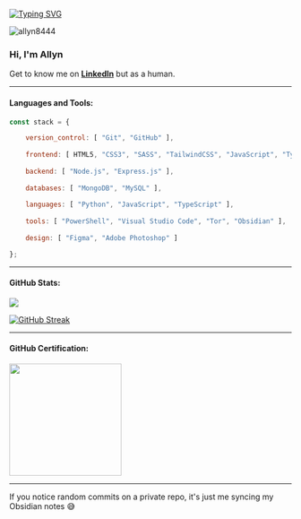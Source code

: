 <p align="left"><a href="https://git.io/typing-svg"><img src="https://readme-typing-svg.demolab.com?font=Fira+Code&size=30&pause=1000&color=3b82f6&width=450&height=60&lines=Hi+%F0%9F%91%8B%2C+I'm+Allyn!;Everyday+we+learn.;+Autodidact+%F0%9F%A7%91%F0%9F%8F%BB%E2%80%8D%F0%9F%92%BB;I+only+code+for+fun!+%F0%9F%92%BB" alt="Typing SVG" /></a></p>

<img src="https://komarev.com/ghpvc/?username=allyn8444&label=Profile+Views&color=3b82f6&style=for-the-badge" alt="allyn8444" />

### Hi, I'm Allyn 
<p>Get to know me on <a href="https://linkedin.com/in/ledesmaar" target="_blank"><strong>LinkedIn</strong></a> but as a human.</p> 

---
#### Languages and Tools:
```javascript
const stack = {

    version_control: [ "Git", "GitHub" ],
  
    frontend: [ HTML5, "CSS3", "SASS", "TailwindCSS", "JavaScript", "TypeScript", "React", "Next.js" ],
  
    backend: [ "Node.js", "Express.js" ],
  
    databases: [ "MongoDB", "MySQL" ],
  
    languages: [ "Python", "JavaScript", "TypeScript" ],
  
    tools: [ "PowerShell", "Visual Studio Code", "Tor", "Obsidian" ],
  
    design: [ "Figma", "Adobe Photoshop" ]

};
```

---
#### GitHub Stats:

 <!-- https://streak-stats.demolab.com/demo/ -->
<!--![](https://github-readme-stats.vercel.app/api/top-langs/?username=nylla8444&theme=dark&border_radius=5&border_color=3B82F6&icon_color=3B82F6&title_color=3B82F6&text_color=FFFFFF&include_all_commits=true&count_private=true&layout=compact) -->

![](https://github-readme-stats.vercel.app/api?username=nylla8444&theme=dark&border_radius=5&border_color=3B82F6&icon_color=3B82F6&title_color=3B82F6&text_color=FFFFFF&include_all_commits=true&count_private=true&show_icons=true&show=prs_merged_percentage)

[![GitHub Streak](https://github-readme-streak-stats-five-snowy.vercel.app?user=nylla8444&theme=dark&border_radius=5&ring=3B82F6&currStreakLabel=3B82F6&border=3B82F6&fire=3B82F6&mode=daily&card_width=750)](https://git.io/streak-stats)

---
<!-- Will expire on June 2028 -->
#### GitHub Certification:
<a href="https://www.credly.com/badges/f7c570c8-9a01-45df-8205-c22599909c5e/public_url" target="_blank"><img src="https://github.com/user-attachments/assets/a8988ca8-8786-47eb-bbc9-d36008022244" width="200" height="200" /></a>

---
If you notice random commits on a private repo, it's just me syncing my Obsidian notes 😅
